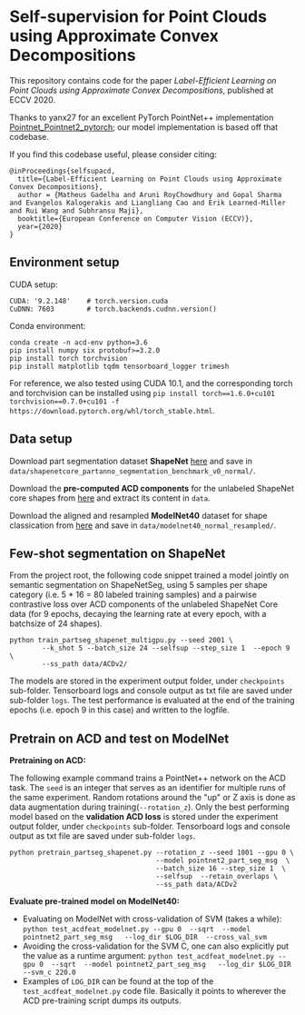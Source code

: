 # Self-supervision for Point Clouds using Approximate Convex Decompositions 

This repository contains code for the paper *Label-Efficient Learning on Point Clouds using Approximate Convex Decompositions*, published at ECCV 2020. 

Thanks to yanx27 for an excellent PyTorch PointNet++ implementation [Pointnet_Pointnet2_pytorch](https://github.com/yanx27/Pointnet_Pointnet2_pytorch); our model implementation is based off that codebase.

If you find this codebase useful, please consider citing:

```
@inProceedings{selfsupacd,
  title={Label-Efficient Learning on Point Clouds using Approximate Convex Decompositions},
  author = {Matheus Gadelha and Aruni RoyChowdhury and Gopal Sharma and Evangelos Kalogerakis and Liangliang Cao and Erik Learned-Miller and Rui Wang and Subhransu Maji},
  booktitle={European Conference on Computer Vision (ECCV)},
  year={2020}
}

```


## Environment setup

CUDA setup:
```
CUDA: '9.2.148'    # torch.version.cuda
CuDNN: 7603        # torch.backends.cudnn.version()
```

Conda environment:
```
conda create -n acd-env python=3.6
pip install numpy six protobuf>=3.2.0
pip install torch torchvision
pip install matplotlib tqdm tensorboard_logger trimesh
```

For reference, we also tested using CUDA 10.1, and the corresponding torch and torchvision can be installed using `pip install torch==1.6.0+cu101 torchvision==0.7.0+cu101 -f https://download.pytorch.org/whl/torch_stable.html`.


## Data setup

Download part segmentation dataset **ShapeNet** [here](https://shapenet.cs.stanford.edu/media/shapenetcore_partanno_segmentation_benchmark_v0_normal.zip) and save in `data/shapenetcore_partanno_segmentation_benchmark_v0_normal/`.

Download the **pre-computed ACD components** for the unlabeled ShapeNet core shapes from [here](http://maxwell.cs.umass.edu/zezhou/visualization/acd/ACDShapeNetSegPartAnno.zip) and extract its content in `data`.

Download the aligned and resampled **ModelNet40** dataset for shape classication from [here](https://shapenet.cs.stanford.edu/media/modelnet40_normal_resampled.zip) and save in `data/modelnet40_normal_resampled/`.


## Few-shot segmentation on ShapeNet

From the project root, the following code snippet trained a model jointly on semantic segmentation on ShapeNetSeg, using 5 samples per shape category (i.e. 5 * 16 = 80 labeled training samples) and a pairwise contrastive loss over ACD components of the unlabeled ShapeNet Core data (for 9 epochs, decaying the learning rate at every epoch, with a batchsize of 24 shapes). 

```
python train_partseg_shapenet_multigpu.py --seed 2001 \
        --k_shot 5 --batch_size 24 --selfsup --step_size 1  --epoch 9 \
        --ss_path data/ACDv2/
```

The models are stored in the experiment output folder, under `checkpoints` sub-folder. Tensorboard logs and console output as txt file are saved under sub-folder `logs`. The test performance is evaluated at the end of the training epochs (i.e. epoch 9 in this case) and written to the logfile.



## Pretrain on ACD and test on ModelNet

**Pretraining on ACD:**

The following example command trains a PointNet++ network on the ACD task. The `seed` is an integer that serves as an identifier for multiple runs of the same experiment. Random rotations around the "up" or Z axis is done as data augmentation during training(`--rotation_z`). Only the best performing model based on the **validation ACD loss** is stored under the experiment output folder, under `checkpoints` sub-folder. Tensorboard logs and console output as txt file are saved under sub-folder `logs`.

```
python pretrain_partseg_shapenet.py --rotation_z --seed 1001 --gpu 0 \
                                    --model pointnet2_part_seg_msg  \
                                    --batch_size 16 --step_size 1  \
                                    --selfsup  --retain_overlaps \
                                    --ss_path data/ACDv2
```


**Evaluate pre-trained model on ModelNet40:**

* Evaluating on ModelNet with cross-validation of SVM (takes a while): `python test_acdfeat_modelnet.py --gpu 0  --sqrt  --model pointnet2_part_seg_msg   --log_dir $LOG_DIR  --cross_val_svm`
* Avoiding the cross-validation for the SVM C, one can also explicitly put the value as a runtime argument: `python test_acdfeat_modelnet.py --gpu 0  --sqrt  --model pointnet2_part_seg_msg   --log_dir $LOG_DIR --svm_c 220.0`
* Examples of `LOG_DIR` can be found at the top of the `test_acdfeat_modelnet.py` code file. Basically it points to wherever the ACD pre-training script dumps its outputs.


